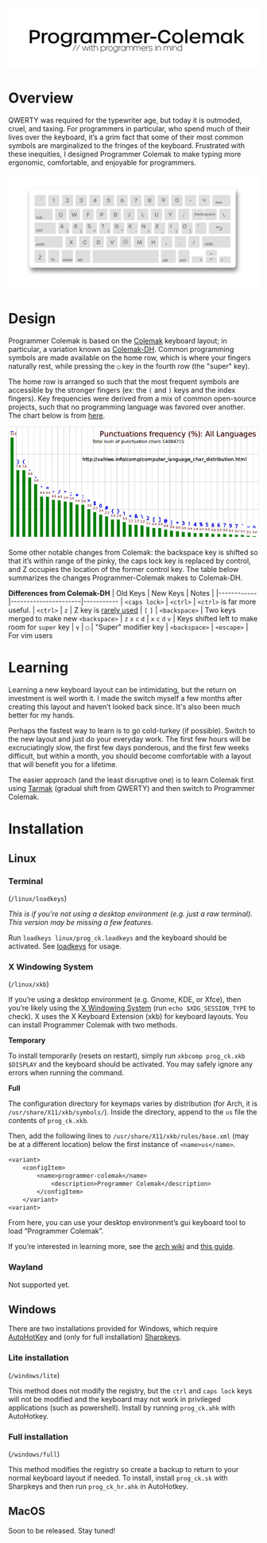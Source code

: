 
<p align="center">
    <img src="docs/images/title.png" width="800px"/>
</p>

# Overview

QWERTY was required for the typewriter age, but today it is outmoded, cruel, and taxing. For programmers in particular, who spend much of their lives over the keyboard, it’s a grim fact that some of their most common symbols are marginalized to the fringes of the keyboard. Frustrated with these inequities, I designed Programmer Colemak to make typing more ergonomic, comfortable, and enjoyable for programmers.

<img src="docs/images/ansi_keyboard.png"></img>

# Design

Programmer Colemak is based on the [Colemak](https://colemak.com/) keyboard layout; in particular, a variation known as [Colemak-DH](https://colemakmods.github.io/mod-dh/). Common programming symbols are made available on the home row, which is where your fingers naturally rest, while pressing the `◯` key in the fourth row (the "super" key). 

The home row is arranged so such that the most frequent symbols are accessible by the stronger fingers (ex: the `(` and `)` keys and the index fingers). Key frequencies were derived from a mix of common open-source projects, such that no programming language was favored over another. The chart below is from [here](http://xahlee.info/comp/computer_language_char_distribution.html).

![key frequency](docs/images/computer_language_char_frequency.png)

Some other notable changes from Colemak: the backspace key is shifted so that it’s within range of the pinky, the caps lock key is replaced by control, and Z occupies the location of the former control key. The table below summarizes the changes Programmer-Colemak makes to Colemak-DH.

**Differences from Colemak-DH**
| Old Keys |      New Keys     | Notes |
|------------|----------------------|-----------
| `<caps lock>`    |  `<ctrl>`         | `<ctrl>` is far more useful.
| `<ctrl>`         |  `z`              | Z key is [rarely used](https://en.wikipedia.org/wiki/Letter_frequency)
| `[` `]`          |  `<backspace>`    | Two keys merged to make new `<backspace>`
| `z` `x` `c` `d`  |   `x` `c` `d` `v` | Keys shifted left to make room for `super` key
| `v`              | `◯`              | "Super" modifier key
| `<backspace>`    | `<escape>`        | For vim users


# Learning

Learning a new keyboard layout can be intimidating, but the return on investment is well worth it. I made the switch myself a few months after creating this layout and haven’t looked back since. It's also been much better for my hands.

Perhaps the fastest way to learn is to go cold-turkey (if possible). Switch to the new layout and just do your everyday work. The first few hours will be excruciatingly slow, the first few days ponderous, and the first few weeks difficult, but within a month, you should become comfortable with a layout that will benefit you for a lifetime.

The easier approach (and the least disruptive one) is to learn Colemak first using [Tarmak](https://forum.colemak.com/topic/1858-learn-colemak-in-steps-with-the-tarmak-layouts/) (gradual shift from QWERTY) and then switch to Programmer Colemak.


# Installation

## Linux

### Terminal

(`/linux/loadkeys`)

*This is if you’re not using a desktop environment (e.g. just a raw terminal). This
version may be missing a few features.*

Run `loadkeys linux/prog_ck.loadkeys` and the keyboard should be activated.
See [loadkeys](https://man7.org/linux/man-pages/man1/loadkeys.1.html) for usage.

### X Windowing System
(`/linux/xkb`)

If you’re using a desktop environment (e.g. Gnome, KDE, or Xfce), then you’re likely using the [X Windowing System](http://www.opengroup.org/tech/desktop/x-window-system/) (run `echo $XDG_SESSION_TYPE` to check). X uses the X Keyboard Extension (xkb) for keyboard layouts. You can
install Programmer Colemak with two methods.

**Temporary**

To install temporarily (resets on restart), simply run `xkbcomp prog_ck.xkb $DISPLAY` and the keyboard should be activated. 
You may safely ignore any errors when running the command.

**Full**

The configuration directory for keymaps varies by distribution (for Arch, it is `/usr/share/X11/xkb/symbols/`). Inside the directory, append to the `us` file the contents of `prog_ck.xkb`.

Then, add the following lines to `/usr/share/X11/xkb/rules/base.xml` (may be at a different location) below  the first instance of `<name>us</name>`.

```
<variant>
    <configItem>
        <name>programmer-colemak</name>
            <description>Programmer Colemak</description>
        </configItem>
    </variant>
<variant>
```

From here, you can use your desktop environment’s gui keyboard tool to load “Programmer Colemak”.

If you’re interested in learning more, see the [arch wiki](https://wiki.archlinux.org/title/X_keyboard_extension) and [this guide](https://www.charvolant.org/doug/xkb/html/index.html).


### Wayland

Not supported yet.

## Windows

There are two installations provided for Windows, which require [AutoHotKey](https://www.autohotkey.com) and (only for full installation) [Sharpkeys](https://github.com/randyrants/sharpkeys).

### Lite installation
(`/windows/lite`)

This method does not modify the registry, but the `ctrl` and `caps lock` keys will not be modified and the keyboard may not work in privileged applications (such as powershell). 
Install by running `prog_ck.ahk` with AutoHotkey.

### Full installation
(`/windows/full`)

This method modifies the registry so create a backup to return to your normal keyboard layout if needed. 
To install, install `prog_ck.sk` with Sharpkeys and then run `prog_ck_hr.ahk` in AutoHotkey.

## MacOS

Soon to be released. Stay tuned!

